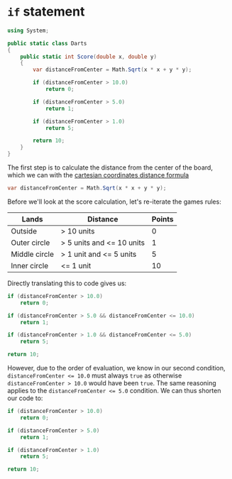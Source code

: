 # `if` statement

```csharp
using System;

public static class Darts
{
    public static int Score(double x, double y)
    {
        var distanceFromCenter = Math.Sqrt(x * x + y * y);

        if (distanceFromCenter > 10.0)
            return 0;

        if (distanceFromCenter > 5.0)
            return 1;

        if (distanceFromCenter > 1.0)
            return 5;

        return 10;
    }
}
```

The first step is to calculate the distance from the center of the board, which we can with the [cartesian coordinates distance formula][distance-formula]

```csharp
var distanceFromCenter = Math.Sqrt(x * x + y * y);
```

Before we'll look at the score calculation, let's re-iterate the games rules:

| Lands         | Distance                  | Points |
| ------------- | ------------------------- | ------ |
| Outside       | > 10 units                | 0      |
| Outer circle  | > 5 units and <= 10 units | 1      |
| Middle circle | > 1 unit and <= 5 units   | 5      |
| Inner circle  | <= 1 unit                 | 10     |

Directly translating this to code gives us:

```csharp
if (distanceFromCenter > 10.0)
    return 0;

if (distanceFromCenter > 5.0 && distanceFromCenter <= 10.0)
    return 1;

if (distanceFromCenter > 1.0 && distanceFromCenter <= 5.0)
    return 5;

return 10;
```

However, due to the order of evaluation, we know in our second condition, `distanceFromCenter <= 10.0` must always `true` as otherwise `distanceFromCenter > 10.0` would have been `true`.
The same reasoning applies to the `distanceFromCenter <= 5.0` condition.
We can thus shorten our code to:

```csharp
if (distanceFromCenter > 10.0)
    return 0;

if (distanceFromCenter > 5.0)
    return 1;

if (distanceFromCenter > 1.0)
    return 5;

return 10;
```

[distance-formula]: https://www.thoughtco.com/understanding-the-distance-formula-2312242
